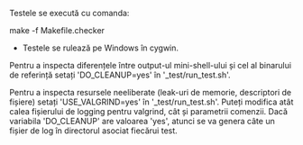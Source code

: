     
Testele se execută cu comanda:

  make -f Makefile.checker

* Testele se rulează pe Windows în cygwin.


Pentru a inspecta diferențele între output-ul mini-shell-ului și cel al
binarului de referință setați 'DO_CLEANUP=yes' în '_test/run_test.sh'.

Pentru a inspecta resursele neeliberate (leak-uri de memorie, descriptori de
fișiere) setați 'USE_VALGRIND=yes' în '_test/run_test.sh'. Puteți modifica
atât calea fișierului de logging pentru valgrind, cât și parametrii comenzii.
Dacă variabila 'DO_CLEANUP' are valoarea 'yes', atunci se va genera câte un
fișier de log în directorul asociat fiecărui test.
